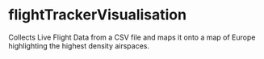 # flightTrackerVisualisation
Collects Live Flight Data from a CSV file and maps it onto a map of Europe highlighting the highest density airspaces.
